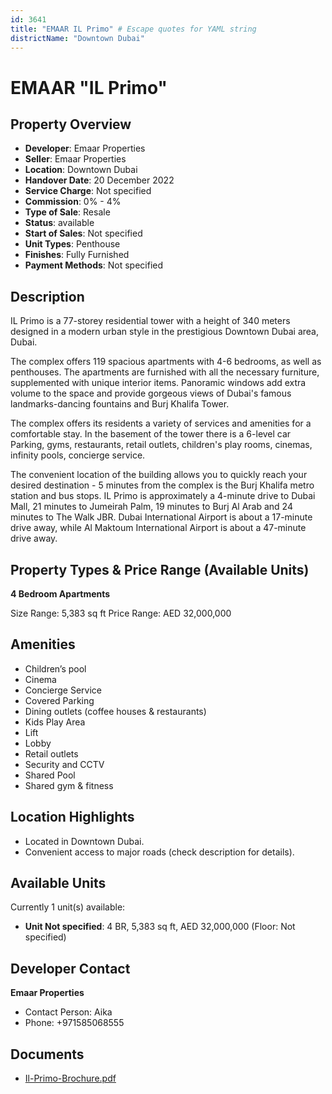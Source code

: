```yaml
---
id: 3641
title: "EMAAR IL Primo" # Escape quotes for YAML string
districtName: "Downtown Dubai"
---
```


# EMAAR "IL Primo"

## Property Overview
- **Developer**: Emaar Properties
- **Seller**: Emaar Properties
- **Location**: Downtown Dubai
- **Handover Date**: 20 December 2022
- **Service Charge**: Not specified
- **Commission**: 0% - 4%
- **Type of Sale**: Resale
- **Status**: available
- **Start of Sales**: Not specified
- **Unit Types**: Penthouse
- **Finishes**: Fully Furnished
- **Payment Methods**: Not specified

## Description
IL Primo is a 77-storey residential tower with a height of 340 meters designed in a modern urban style in the prestigious Downtown Dubai area, Dubai.

The complex offers 119 spacious apartments with 4-6 bedrooms, as well as penthouses. The apartments are furnished with all the necessary furniture, supplemented with unique interior items. Panoramic windows add extra volume to the space and provide gorgeous views of Dubai's famous landmarks-dancing fountains and Burj Khalifa Tower.

The complex offers its residents a variety of services and amenities for a comfortable stay. In the basement of the tower there is a 6-level car Parking, gyms, restaurants, retail outlets, children's play rooms, cinemas, infinity pools, concierge service.

The convenient location of the building allows you to quickly reach your desired destination - 5 minutes from the complex is the Burj Khalifa metro station and bus stops. IL Primo is approximately a 4-minute drive to Dubai Mall, 21 minutes to Jumeirah Palm, 19 minutes to Burj Al Arab and 24 minutes to The Walk JBR. Dubai International Airport is about a 17-minute drive away, while Al Maktoum International Airport is about a 47-minute drive away.

## Property Types & Price Range (Available Units)
**4 Bedroom Apartments**

Size Range: 5,383 sq ft
Price Range: AED 32,000,000

## Amenities
- Children’s pool
- Cinema
- Concierge Service
- Covered Parking
- Dining outlets  (coffee houses & restaurants)
- Kids Play Area
- Lift
- Lobby
- Retail outlets
- Security and CCTV
- Shared Pool
- Shared gym & fitness

## Location Highlights
- Located in Downtown Dubai.
- Convenient access to major roads (check description for details).

## Available Units
Currently 1 unit(s) available:
- **Unit Not specified**: 4 BR, 5,383 sq ft, AED 32,000,000 (Floor: Not specified)

## Developer Contact
**Emaar Properties**
- Contact Person: Aika
- Phone: +971585068555

## Documents
- [Il-Primo-Brochure.pdf](https://cdn.geniemap.net/2024/11/20/lp1stztdNw4Lgr8NmjowXJ75d54Lxx1QEYPsxR3m.pdf)
